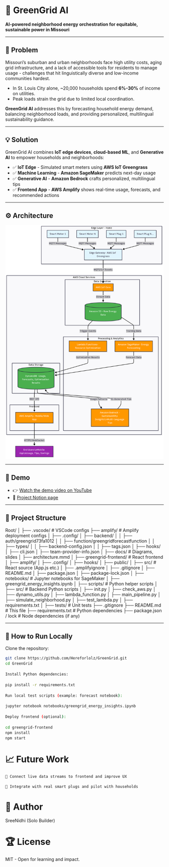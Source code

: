 # 🌿 GreenGrid AI

**AI-powered neighborhood energy orchestration for equitable, sustainable power in Missouri**

---

## 📌 Problem

Missouri’s suburban and urban neighborhoods face high utility costs, aging grid infrastructure, and a lack of accessible tools for residents to manage usage - challenges that hit linguistically diverse and low-income communities hardest.

- In St. Louis City alone, ~20,000 households spend **6%-30%** of income on utilities.
- Peak loads strain the grid due to limited local coordination.

**GreenGrid AI** addresses this by forecasting household energy demand, balancing neighborhood loads, and providing personalized, multilingual sustainability guidance.

---

## 💡 Solution

GreenGrid AI combines **IoT edge devices**, **cloud-based ML**, and **Generative AI** to empower households and neighborhoods:

- ✅ **IoT Edge** - Simulated smart meters using **AWS IoT Greengrass**
- ✅ **Machine Learning** - **Amazon SageMaker** predicts next-day usage
- ✅ **Generative AI** - **Amazon Bedrock** crafts personalized, multilingual tips
- ✅ **Frontend App** - **AWS Amplify** shows real-time usage, forecasts, and recommended actions

---

## ⚙️ Architecture

![Architecture Diagram](docs/architecture.png)

---

## 🎥 Demo

- 👉 [Watch the demo video on YouTube](https://www.youtube.com/watch?v=DHTxfkB2HR8&feature=youtu.be)
- 📃 [Project Notion page](https://www.notion.so/GeenGrid-212b2f6a587d8061a859ed697f4ab5d6?source=copy_link)

---

## 📂 Project Structure

Root/
│
├── .vscode/ # VSCode configs
├── amplify/ # Amplify deployment configs
│ ├── .config/
│ ├── backend/
│ │ ├── auth/greengrid73fa1012
│ │ ├── function/greengridforecastfunction
│ │ ├── types/
│ │ ├── backend-config.json
│ │ ├── tags.json
│ ├── hooks/
│ ├── cli.json
│ ├── team-provider-info.json
│
├── docs/ # Diagrams, slides
│ ├── architecture.mmd
│
├── greengrid-frontend/ # React frontend
│ ├── amplify/
│ ├── .config/
│ ├── hooks/
│ ├── public/
│ ├── src/ # React source (App.js etc.)
│ ├── .amplifyignore
│ ├── .gitignore
│ ├── README.md
│ ├── package.json
│ ├── package-lock.json
│
├── notebooks/ # Jupyter notebooks for SageMaker
│ ├── greengrid_energy_insights.ipynb
│
├── scripts/ # Python helper scripts
│
├── src/ # Backend Python scripts
│ ├── init.py
│ ├── check_aws.py
│ ├── dynamo_utils.py
│ ├── lambda_function.py
│ ├── main_pipeline.py
│ ├── simulate_neighborhood.py
│ ├── test_lambda.py
│ ├── requirements.txt
│
├── tests/ # Unit tests
├── .gitignore
├── README.md # This file
├── requirements.txt # Python dependencies
├── package.json / lock # Node dependencies (if any)


---

## 🚀 How to Run Locally

Clone the repository:

```bash
git clone https://github.com/Hereforlolz/GreenGrid.git
cd GreenGrid

Install Python dependencies:

pip install -r requirements.txt

Run local test scripts (example: forecast notebook):

jupyter notebook notebooks/greengrid_energy_insights.ipynb

Deploy frontend (optional):

cd greengrid-frontend
npm install
npm start
```

# 📈 Future Work

    🔄 Connect live data streams to frontend and improve UX

    🔄 Integrate with real smart plugs and pilot with households

# 🙌 Author

SreeNidhi (Solo Builder)
# 🏆 License

MIT - Open for learning and impact.
